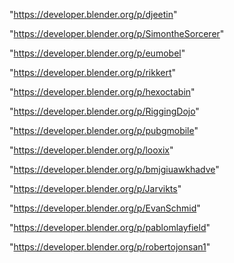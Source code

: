 "https://developer.blender.org/p/djeetin"

"https://developer.blender.org/p/SimontheSorcerer"

"https://developer.blender.org/p/eumobel"

"https://developer.blender.org/p/rikkert"

"https://developer.blender.org/p/hexoctabin"

"https://developer.blender.org/p/RiggingDojo"

"https://developer.blender.org/p/pubgmobile"

"https://developer.blender.org/p/looxix"

"https://developer.blender.org/p/bmjgiuawkhadve"

"https://developer.blender.org/p/Jarvikts"

"https://developer.blender.org/p/EvanSchmid"

"https://developer.blender.org/p/pablomlayfield"

"https://developer.blender.org/p/robertojonsan1"
